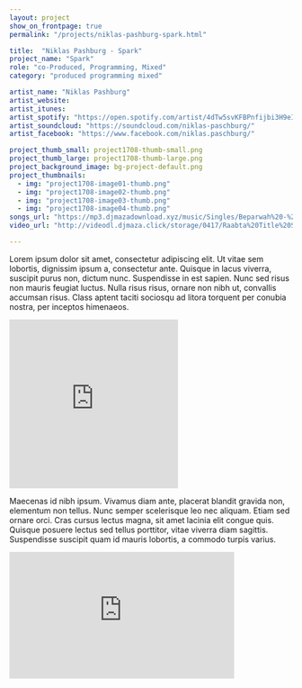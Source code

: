 ```yaml
---
layout: project
show_on_frontpage: true
permalink: "/projects/niklas-pashburg-spark.html"

title:  "Niklas Pashburg - Spark"
project_name: "Spark"
role: "co-Produced, Programming, Mixed"
category: "produced programming mixed"

artist_name: "Niklas Pashburg"
artist_website:
artist_itunes: 
artist_spotify: "https://open.spotify.com/artist/4dTw5svKFBPnfijbi3H9eI"
artist_soundcloud: "https://soundcloud.com/niklas-paschburg/"
artist_facebook: "https://www.facebook.com/niklas.paschburg/"

project_thumb_small: project1708-thumb-small.png
project_thumb_large: project1708-thumb-large.png
project_background_image: bg-project-default.png
project_thumbnails:
  - img: "project1708-image01-thumb.png"
  - img: "project1708-image02-thumb.png"
  - img: "project1708-image03-thumb.png"
  - img: "project1708-image04-thumb.png"
songs_url: "https://mp3.djmazadownload.xyz/music/Singles/Beparwah%20-%20DJMaza.Info%20-%20320Kbps.mp3"
video_url: "http://videodl.djmaza.click/storage/0417/Raabta%20Title%20Song%20Raabta%20DJMaza.Life.mp4"

---
```


Lorem ipsum dolor sit amet, consectetur adipiscing elit. Ut vitae sem lobortis, dignissim ipsum a, consectetur ante. Quisque in lacus viverra, suscipit purus non, dictum nunc. Suspendisse in est sapien. Nunc sed risus non mauris feugiat luctus. Nulla risus risus, ornare non nibh ut, convallis accumsan risus. Class aptent taciti sociosqu ad litora torquent per conubia nostra, per inceptos himenaeos.


<iframe src="https://open.spotify.com/embed/album/11j6ULOzrs1KIJSNX6ezxt" width="300" height="300" frameborder="0" allowtransparency="true"></iframe>

Maecenas id nibh ipsum. Vivamus diam ante, placerat blandit gravida non, elementum non tellus. Nunc semper scelerisque leo nec aliquam. Etiam sed ornare orci. Cras cursus lectus magna, sit amet lacinia elit congue quis. Quisque posuere lectus sed tellus porttitor, vitae viverra diam sagittis. Suspendisse suscipit quam id mauris lobortis, a commodo turpis varius.

<iframe width="400" height="225" src="https://www.youtube.com/embed/6p_YD68O5ho?rel=0" frameborder="0" gesture="media" allow="encrypted-media" allowfullscreen></iframe>
